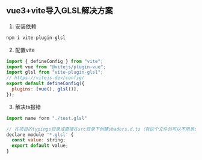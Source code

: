 ## vue3+vite导入GLSL解决方案
1. 安装依赖
```js
npm i vite-plugin-glsl
```

2. 配置vite
```js
import { defineConfig } from "vite";
import vue from "@vitejs/plugin-vue";
import glsl from "vite-plugin-glsl";
// https://vitejs.dev/config/
export default defineConfig({
  plugins: [vue(), glsl()],
});

```

3. 解决ts报错
```js
import name form "./test.glsl"

// 在项目的typings目录或直接在src目录下创建shaders.d.ts（有这个文件的可以不用另外创建）
declare module '*.glsl' {
  const value: string;
  export default value;
}
```



